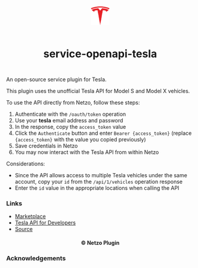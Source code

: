 <div align="center">
  <a href="https://netzo.io" target="_blank" >
    <img height="50" src="https://raw.githubusercontent.com/netzoio/netzo/main/plugins/services/service-openapi-tesla/src/assets/icon.png" style="margin: 12px 0px" />
  </a>

  <h1 style="padding: 6px 0px 24px 0px">service-openapi-tesla</h1>
</div>

An open-source service plugin for Tesla.

This plugin uses the unofficial Tesla API for Model S and Model X vehicles.

To use the API directly from Netzo, follow these steps:

1. Authenticate with the `/oauth/token` operation
2. Use your **tesla** email address and password
3. In the response, copy the `access_token` value
4. Click the `Authenticate` button and enter `Bearer {access_token}` (replace `{access_token}` with the value you copied previously)
5. Save credentials in Netzo
6. You may now interact with the Tesla API from within Netzo

Considerations:
- Since the API allows access to multiple Tesla vehicles under the same account, copy your `id` from the `/api/1/vehicles` operation response
- Enter the `id` value in the appropriate locations when calling the API

### Links

- [Marketplace](https://app.netzo.io/marketplace/service-openapi-tesla)
- [Tesla API for Developers](https://app.swaggerhub.com/apis/fehguy/tesla/2.0.2)
- [Source](https://app.swaggerhub.com/apis/fehguy/tesla/2.0.1)

<div align="center">
  <h4>© Netzo Plugin</h4>
</div>

### Acknowledgements
